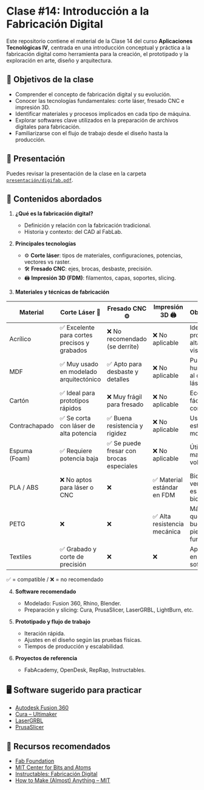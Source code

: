 # Clase #14: Introducción a la Fabricación Digital

Este repositorio contiene el material de la Clase 14 del curso **Aplicaciones Tecnológicas IV**, centrada en una introducción conceptual y práctica a la fabricación digital como herramienta para la creación, el prototipado y la exploración en arte, diseño y arquitectura.

## 🧭 Objetivos de la clase

- Comprender el concepto de fabricación digital y su evolución.
- Conocer las tecnologías fundamentales: corte láser, fresado CNC e impresión 3D.
- Identificar materiales y procesos implicados en cada tipo de máquina.
- Explorar softwares clave utilizados en la preparación de archivos digitales para fabricación.
- Familiarizarse con el flujo de trabajo desde el diseño hasta la producción.

## 📄 Presentación

Puedes revisar la presentación de la clase en la carpeta [`presentación/digifab.pdf`](presentación/digifab.pdf).

## 🧰 Contenidos abordados

1. **¿Qué es la fabricación digital?**
   - Definición y relación con la fabricación tradicional.
   - Historia y contexto: del CAD al FabLab.

2. **Principales tecnologías**
   - ⚙️ **Corte láser**: tipos de materiales, configuraciones, potencias, vectores vs raster.
   - 🛠️ **Fresado CNC**: ejes, brocas, desbaste, precisión.
   - 🖨️ **Impresión 3D (FDM)**: filamentos, capas, soportes, slicing.

3. **Materiales y técnicas de fabricación**

| Material        | Corte Láser 🔺 | Fresado CNC ⚙️ | Impresión 3D 🖨️ | Observaciones |
|----------------|----------------|----------------|------------------|----------------|
| Acrílico       | ✅ Excelente para cortes precisos y grabados | ❌ No recomendado (se derrite) | ❌ No aplicable | Ideal para prototipos de alta definición visual. |
| MDF            | ✅ Muy usado en modelado arquitectónico | ✅ Apto para desbaste y detalles | ❌ No aplicable | Puede generar humo y ceniza al cortar con láser. |
| Cartón         | ✅ Ideal para prototipos rápidos | ❌ Muy frágil para fresado | ❌ No aplicable | Económico y fácilmente cortable. |
| Contrachapado  | ✅ Se corta con láser de alta potencia | ✅ Buena resistencia y rigidez | ❌ No aplicable | Usado en estructuras o mobiliario. |
| Espuma (Foam)  | ✅ Requiere potencia baja | ✅ Se puede fresar con brocas especiales | ❌ No aplicable | Útil para maquetas volumétricas. |
| PLA / ABS      | ❌ No aptos para láser o CNC | ❌ | ✅ Material estándar en FDM | Bioplásticos versátiles. PLA es biodegradable. |
| PETG           | ❌              | ❌              | ✅ Alta resistencia mecánica | Más flexible que PLA, buena para piezas funcionales. |
| Textiles       | ✅ Grabado y corte de precisión | ❌              | ❌                | Aplicaciones en moda, arte o soft robotics. |

✅ = compatible / ❌ = no recomendado

4. **Software recomendado**
   - Modelado: Fusion 360, Rhino, Blender.
   - Preparación y slicing: Cura, PrusaSlicer, LaserGRBL, LightBurn, etc.

5. **Prototipado y flujo de trabajo**
   - Iteración rápida.
   - Ajustes en el diseño según las pruebas físicas.
   - Tiempos de producción y escalabilidad.

6. **Proyectos de referencia**
   - FabAcademy, OpenDesk, RepRap, Instructables.

## 🖥️ Software sugerido para practicar

- [Autodesk Fusion 360](https://www.autodesk.com/products/fusion-360/)
- [Cura – Ultimaker](https://ultimaker.com/software/ultimaker-cura/)
- [LaserGRBL](https://lasergrbl.com/)
- [PrusaSlicer](https://www.prusa3d.com/page/prusaslicer_424/)

## 🔗 Recursos recomendados

- [Fab Foundation](https://fabfoundation.org/)
- [MIT Center for Bits and Atoms](https://cba.mit.edu/)
- [Instructables: Fabricación Digital](https://www.instructables.com/)
- [How to Make (Almost) Anything – MIT](http://fab.cba.mit.edu/classes/863.23/)

